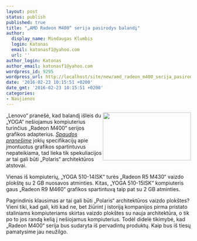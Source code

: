 ```yaml
---
layout: post
status: publish
published: true
title: "„AMD Radeon M400“ serija pasirodys balandį"
author:
  display_name: Mindaugas Klumbis
  login: Katonas
  email: katonasf1@yahoo.com
  url: ''
author_login: Katonas
author_email: katonasf1@yahoo.com
wordpress_id: 9295
wordpress_url: http://localhost/site/new/amd_radeon_m400_serija_pasirodys_balandi/
date: '2016-02-23 10:15:51 +0200'
date_gmt: '2016-02-23 10:15:51 +0200'
categories:
- Naujienos
---
```

<p>
	<img alt="" src="http://technews.lt/userfiles/Carousel_575px.jpg" style="width: 240px; height: 131px; float: right;" />&bdquo;Lenovo&ldquo; prane&scaron;ė, kad balandį i&scaron;leis du &bdquo;YOGA&ldquo; ne&scaron;iojamus kompiuterius turinčius &bdquo;Radeon M400&ldquo; serijos grafikos adapterius. <em><a href="http://news.lenovo.com/news-releases/lenovo-launches-new-travel-ready-windows-10-tablet-and-yoga-laptops.htm">Spaudos prane&scaron;ime</a></em> jokių specifikacijų apie įmontuotus grafikos spartintuvus nepateikiama, tad lieka tik spekuliacijos ar tai gali būti &bdquo;Polaris&ldquo; architektūros atstovai.</p>
<p>
	Vienas i&scaron; kompiuterių, &bdquo;YOGA 510-14ISK&ldquo; turės &bdquo;Radeon R5 M430&ldquo; vaizdo plok&scaron;tę su 2 GB nuosavos atminties. Kitas, &bdquo;YOGA 510-15ISK&ldquo; kompiuteris gaus &bdquo;Radeon R9 M460&ldquo; grafikos spartintuvą taip pat su 2 GB atminties.</p>
<p>
	Pagrindinis klausimas ar tai gali būti &bdquo;Polaris&ldquo; architektūros vaizdo plok&scaron;tes? Vieni tiki, kad gali, kiti kad ne, bet žiūrint į istoriją kompanijos pirma pristato staliniams kompiuteriams skirtas vaizdo plok&scaron;tes su nauja architektūra, o tik po to jos randą kelią į ne&scaron;iojamus kompiuterius. Todėl didelė tikimybė, kad &bdquo;Radeon M400&ldquo; serija bus sudaryta i&scaron; pervadintų produktų. Kaip bus i&scaron; tiesų pamatysime jau neužilgo.</p>
